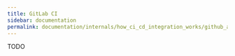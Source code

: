 ```yaml
---
title: GitLab CI
sidebar: documentation
permalink: documentation/internals/how_ci_cd_integration_works/github_actions.html
---
```


TODO

